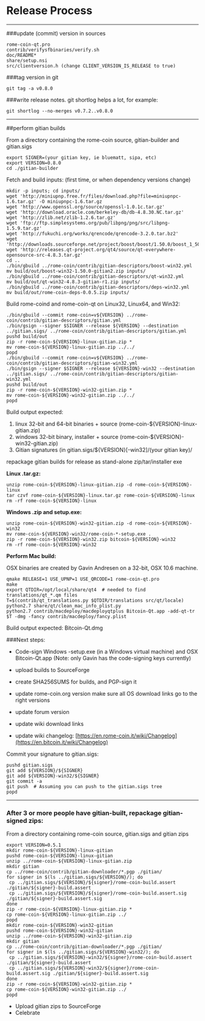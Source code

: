 Release Process
====================

* * *

###update (commit) version in sources


	rome-coin-qt.pro
	contrib/verifysfbinaries/verify.sh
	doc/README*
	share/setup.nsi
	src/clientversion.h (change CLIENT_VERSION_IS_RELEASE to true)

###tag version in git

	git tag -a v0.8.0

###write release notes. git shortlog helps a lot, for example:

	git shortlog --no-merges v0.7.2..v0.8.0

* * *

##perform gitian builds

 From a directory containing the rome-coin source, gitian-builder and gitian.sigs
  
	export SIGNER=(your gitian key, ie bluematt, sipa, etc)
	export VERSION=0.8.0
	cd ./gitian-builder

 Fetch and build inputs: (first time, or when dependency versions change)

	mkdir -p inputs; cd inputs/
	wget 'http://miniupnp.free.fr/files/download.php?file=miniupnpc-1.6.tar.gz' -O miniupnpc-1.6.tar.gz
	wget 'http://www.openssl.org/source/openssl-1.0.1c.tar.gz'
	wget 'http://download.oracle.com/berkeley-db/db-4.8.30.NC.tar.gz'
	wget 'http://zlib.net/zlib-1.2.6.tar.gz'
	wget 'ftp://ftp.simplesystems.org/pub/libpng/png/src/libpng-1.5.9.tar.gz'
	wget 'http://fukuchi.org/works/qrencode/qrencode-3.2.0.tar.bz2'
	wget 'http://downloads.sourceforge.net/project/boost/boost/1.50.0/boost_1_50_0.tar.bz2'
	wget 'http://releases.qt-project.org/qt4/source/qt-everywhere-opensource-src-4.8.3.tar.gz'
	cd ..
	./bin/gbuild ../rome-coin/contrib/gitian-descriptors/boost-win32.yml
	mv build/out/boost-win32-1.50.0-gitian2.zip inputs/
	./bin/gbuild ../rome-coin/contrib/gitian-descriptors/qt-win32.yml
	mv build/out/qt-win32-4.8.3-gitian-r1.zip inputs/
	./bin/gbuild ../rome-coin/contrib/gitian-descriptors/deps-win32.yml
	mv build/out/rome-coin-deps-0.0.5.zip inputs/

 Build rome-coind and rome-coin-qt on Linux32, Linux64, and Win32:
  
	./bin/gbuild --commit rome-coin=v${VERSION} ../rome-coin/contrib/gitian-descriptors/gitian.yml
	./bin/gsign --signer $SIGNER --release ${VERSION} --destination ../gitian.sigs/ ../rome-coin/contrib/gitian-descriptors/gitian.yml
	pushd build/out
	zip -r rome-coin-${VERSION}-linux-gitian.zip *
	mv rome-coin-${VERSION}-linux-gitian.zip ../../
	popd
	./bin/gbuild --commit rome-coin=v${VERSION} ../rome-coin/contrib/gitian-descriptors/gitian-win32.yml
	./bin/gsign --signer $SIGNER --release ${VERSION}-win32 --destination ../gitian.sigs/ ../rome-coin/contrib/gitian-descriptors/gitian-win32.yml
	pushd build/out
	zip -r rome-coin-${VERSION}-win32-gitian.zip *
	mv rome-coin-${VERSION}-win32-gitian.zip ../../
	popd

  Build output expected:

  1. linux 32-bit and 64-bit binaries + source (rome-coin-${VERSION}-linux-gitian.zip)
  2. windows 32-bit binary, installer + source (rome-coin-${VERSION}-win32-gitian.zip)
  3. Gitian signatures (in gitian.sigs/${VERSION}[-win32]/(your gitian key)/

repackage gitian builds for release as stand-alone zip/tar/installer exe

**Linux .tar.gz:**

	unzip rome-coin-${VERSION}-linux-gitian.zip -d rome-coin-${VERSION}-linux
	tar czvf rome-coin-${VERSION}-linux.tar.gz rome-coin-${VERSION}-linux
	rm -rf rome-coin-${VERSION}-linux

**Windows .zip and setup.exe:**

	unzip rome-coin-${VERSION}-win32-gitian.zip -d rome-coin-${VERSION}-win32
	mv rome-coin-${VERSION}-win32/rome-coin-*-setup.exe .
	zip -r rome-coin-${VERSION}-win32.zip bitcoin-${VERSION}-win32
	rm -rf rome-coin-${VERSION}-win32

**Perform Mac build:**

  OSX binaries are created by Gavin Andresen on a 32-bit, OSX 10.6 machine.

	qmake RELEASE=1 USE_UPNP=1 USE_QRCODE=1 rome-coin-qt.pro
	make
	export QTDIR=/opt/local/share/qt4  # needed to find translations/qt_*.qm files
	T=$(contrib/qt_translations.py $QTDIR/translations src/qt/locale)
	python2.7 share/qt/clean_mac_info_plist.py
	python2.7 contrib/macdeploy/macdeployqtplus Bitcoin-Qt.app -add-qt-tr $T -dmg -fancy contrib/macdeploy/fancy.plist

 Build output expected: Bitcoin-Qt.dmg

###Next steps:

* Code-sign Windows -setup.exe (in a Windows virtual machine) and
  OSX Bitcoin-Qt.app (Note: only Gavin has the code-signing keys currently)

* upload builds to SourceForge

* create SHA256SUMS for builds, and PGP-sign it

* update rome-coin.org version
  make sure all OS download links go to the right versions

* update forum version

* update wiki download links

* update wiki changelog: [https://en.rome-coin.it/wiki/Changelog](https://en.bitcoin.it/wiki/Changelog)

Commit your signature to gitian.sigs:

	pushd gitian.sigs
	git add ${VERSION}/${SIGNER}
	git add ${VERSION}-win32/${SIGNER}
	git commit -a
	git push  # Assuming you can push to the gitian.sigs tree
	popd

-------------------------------------------------------------------------

### After 3 or more people have gitian-built, repackage gitian-signed zips:

From a directory containing rome-coin source, gitian.sigs and gitian zips

	export VERSION=0.5.1
	mkdir rome-coin-${VERSION}-linux-gitian
	pushd rome-coin-${VERSION}-linux-gitian
	unzip ../rome-coin-${VERSION}-linux-gitian.zip
	mkdir gitian
	cp ../rome-coin/contrib/gitian-downloader/*.pgp ./gitian/
	for signer in $(ls ../gitian.sigs/${VERSION}/); do
	 cp ../gitian.sigs/${VERSION}/${signer}/rome-coin-build.assert ./gitian/${signer}-build.assert
	 cp ../gitian.sigs/${VERSION}/${signer}/rome-coin-build.assert.sig ./gitian/${signer}-build.assert.sig
	done
	zip -r rome-coin-${VERSION}-linux-gitian.zip *
	cp rome-coin-${VERSION}-linux-gitian.zip ../
	popd
	mkdir rome-coin-${VERSION}-win32-gitian
	pushd rome-coin-${VERSION}-win32-gitian
	unzip ../rome-coin-${VERSION}-win32-gitian.zip
	mkdir gitian
	cp ../rome-coin/contrib/gitian-downloader/*.pgp ./gitian/
	for signer in $(ls ../gitian.sigs/${VERSION}-win32/); do
	 cp ../gitian.sigs/${VERSION}-win32/${signer}/rome-coin-build.assert ./gitian/${signer}-build.assert
	 cp ../gitian.sigs/${VERSION}-win32/${signer}/rome-coin-build.assert.sig ./gitian/${signer}-build.assert.sig
	done
	zip -r rome-coin-${VERSION}-win32-gitian.zip *
	cp rome-coin-${VERSION}-win32-gitian.zip ../
	popd

- Upload gitian zips to SourceForge
- Celebrate 
